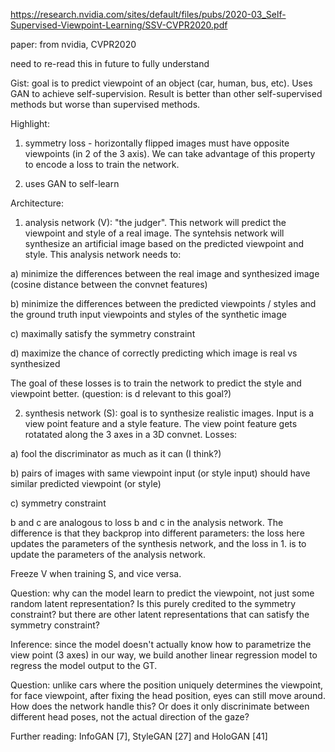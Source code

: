https://research.nvidia.com/sites/default/files/pubs/2020-03_Self-Supervised-Viewpoint-Learning/SSV-CVPR2020.pdf

paper: from nvidia, CVPR2020

need to re-read this in future to fully understand

Gist: goal is to predict viewpoint of an object (car, human, bus, etc). Uses GAN to achieve self-supervision. Result is better than other 
self-supervised methods but worse than supervised methods.

Highlight: 
1. symmetry loss - horizontally flipped images must have opposite viewpoints (in 2 of the 3 axis). We can take advantage of this
property to encode a loss to train the network.

2. uses GAN to self-learn 

Architecture:
1. analysis network (V): "the judger". This network will predict the viewpoint and style of a real image. The syntehsis network will
 synthesize an artificial image based on the predicted viewpoint and style. This analysis network needs to:
 
 a) minimize the differences between the real image and synthesized image (cosine distance between the convnet features)
 
 b) minimize the differences between the predicted viewpoints / styles and the ground truth input viewpoints and styles of the 
 synthetic image
 
 c) maximally satisfy the symmetry constraint
 
 d) maximize the chance of correctly predicting which image is real vs synthesized
 
 The goal of these losses is to train the network to predict the style and viewpoint better. (question: is d relevant to this goal?)
 

2. synthesis network (S): goal is to synthesize realistic images. Input is a view point feature and a style feature. The view point feature
gets rotatated along the 3 axes in a 3D convnet. Losses:

a) fool the discriminator as much as it can (I think?)

b) pairs of images with same viewpoint input (or style input) should have similar predicted viewpoint (or style)

c) symmetry constraint

b and c are analogous to loss b and c in the analysis network. The difference is that they backprop into different parameters: the loss
here updates the parameters of the synthesis network, and the loss in 1. is to update the parameters of the analysis network. 

Freeze V when training S, and vice versa.

Question: why can the model learn to predict the viewpoint, not just some random latent representation? Is this purely credited to the symmetry
constraint? but there are other latent representations that can satisfy the symmetry constraint?

Inference: since the model doesn't actually know how to parametrize the view point (3 axes) in our way, we build another 
linear regression model to regress the model output to the GT. 



Question: unlike cars where the position uniquely determines the viewpoint, 
for face viewpoint, after fixing the head position, eyes can still move around. How does the network handle this? Or does it only
discrinimate between different head poses, not the actual direction of the gaze?


Further reading: 
InfoGAN [7], StyleGAN [27] and HoloGAN [41]
